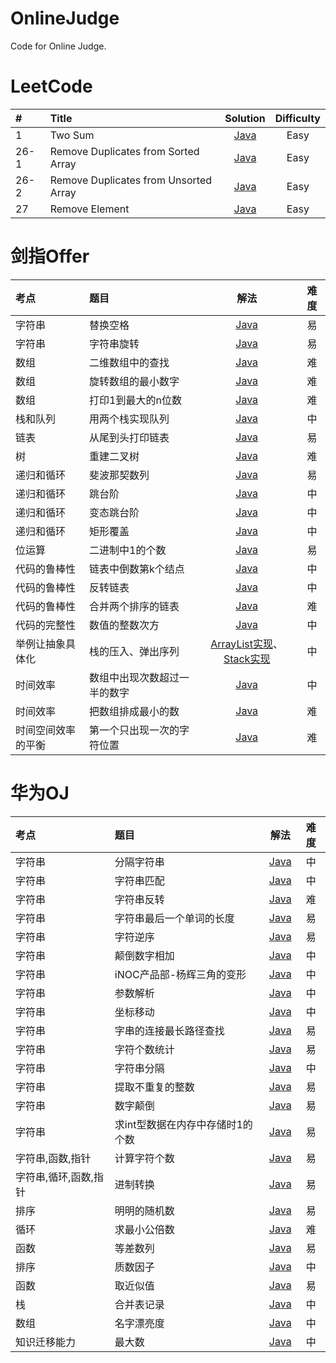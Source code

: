 # OnlineJudge
Code for Online Judge.

# LeetCode
|#|Title|Solution|Difficulty|
|:--|:--|:--:|:--:|
|1|Two Sum|[Java](https://github.com/GongchuangSu/OnlineJudge/tree/master/LeetCode/1.%20Two%20Sum)|Easy|
|26-1|Remove Duplicates from Sorted Array|[Java](https://github.com/GongchuangSu/OnlineJudge/blob/master/LeetCode/26-1.%20Remove%20Duplicates%20from%20Sorted%20Array/Solution.java)|Easy|
|26-2|Remove Duplicates from Unsorted Array|[Java](https://github.com/GongchuangSu/OnlineJudge/blob/master/LeetCode/26-2.%20Remove%20Duplicates%20from%20Unsorted%20Array/Solution.java)|Easy|
|27|Remove Element|[Java](https://github.com/GongchuangSu/OnlineJudge/blob/master/LeetCode/27.%20Remove%20Element/Solution.java)|Easy|

# 剑指Offer
|考点|题目|解法|难度|
|:--|:--|:--:|:--:|
|字符串|替换空格|[Java](https://github.com/GongchuangSu/OnlineJudge/blob/master/%E5%89%91%E6%8C%87Offer/%E6%9B%BF%E6%8D%A2%E7%A9%BA%E6%A0%BC/Solution.java)|易|
|字符串|字符串旋转|[Java](https://github.com/GongchuangSu/OnlineJudge/blob/master/%E5%89%91%E6%8C%87Offer/%E5%AD%97%E7%AC%A6%E4%B8%B2%E6%97%8B%E8%BD%AC/Solution.java)|易|
|数组|二维数组中的查找|[Java](https://github.com/GongchuangSu/OnlineJudge/blob/master/%E5%89%91%E6%8C%87Offer/%E4%BA%8C%E7%BB%B4%E6%95%B0%E7%BB%84%E4%B8%AD%E7%9A%84%E6%9F%A5%E6%89%BE/Solution.java)|难|
|数组|旋转数组的最小数字|[Java](https://github.com/GongchuangSu/OnlineJudge/blob/master/%E5%89%91%E6%8C%87Offer/%E6%97%8B%E8%BD%AC%E6%95%B0%E7%BB%84%E7%9A%84%E6%9C%80%E5%B0%8F%E6%95%B0%E5%AD%97/Solution.java)|难|
|数组|打印1到最大的n位数|[Java](https://github.com/GongchuangSu/OnlineJudge/tree/master/%E5%89%91%E6%8C%87Offer/%E6%89%93%E5%8D%B01%E5%88%B0%E6%9C%80%E5%A4%A7%E7%9A%84n%E4%BD%8D%E6%95%B0)|难|
|栈和队列|用两个栈实现队列|[Java](https://github.com/GongchuangSu/OnlineJudge/blob/master/%E5%89%91%E6%8C%87Offer/%E7%94%A8%E4%B8%A4%E4%B8%AA%E6%A0%88%E5%AE%9E%E7%8E%B0%E9%98%9F%E5%88%97/Solution.java)|中|
|链表|从尾到头打印链表|[Java](https://github.com/GongchuangSu/OnlineJudge/blob/master/%E5%89%91%E6%8C%87Offer/%E4%BB%8E%E5%B0%BE%E5%88%B0%E5%A4%B4%E6%89%93%E5%8D%B0%E9%93%BE%E8%A1%A8/Solution.java)|易|
|树|重建二叉树|[Java](https://github.com/GongchuangSu/OnlineJudge/blob/master/%E5%89%91%E6%8C%87Offer/%E9%87%8D%E5%BB%BA%E4%BA%8C%E5%8F%89%E6%A0%91/Solution.java)|难|
|递归和循环|斐波那契数列|[Java](https://github.com/GongchuangSu/OnlineJudge/blob/master/%E5%89%91%E6%8C%87Offer/%E6%96%90%E6%B3%A2%E9%82%A3%E5%A5%91%E6%95%B0%E5%88%97/Solution.java)|易|
|递归和循环|跳台阶|[Java](https://github.com/GongchuangSu/OnlineJudge/blob/master/%E5%89%91%E6%8C%87Offer/%E8%B7%B3%E5%8F%B0%E9%98%B6/Solution.java)|中|
|递归和循环|变态跳台阶|[Java](https://github.com/GongchuangSu/OnlineJudge/blob/master/%E5%89%91%E6%8C%87Offer/%E5%8F%98%E6%80%81%E8%B7%B3%E5%8F%B0%E9%98%B6/Solution.java)|中|
|递归和循环|矩形覆盖|[Java](https://github.com/GongchuangSu/OnlineJudge/blob/master/%E5%89%91%E6%8C%87Offer/%E7%9F%A9%E5%BD%A2%E8%A6%86%E7%9B%96/Solution.java)|中|
|位运算|二进制中1的个数|[Java](https://github.com/GongchuangSu/OnlineJudge/blob/master/%E5%89%91%E6%8C%87Offer/%E4%BA%8C%E8%BF%9B%E5%88%B6%E4%B8%AD1%E7%9A%84%E4%B8%AA%E6%95%B0/Solution.java)|易|
|代码的鲁棒性|链表中倒数第k个结点|[Java](https://github.com/GongchuangSu/OnlineJudge/blob/master/%E5%89%91%E6%8C%87Offer/%E9%93%BE%E8%A1%A8%E4%B8%AD%E5%80%92%E6%95%B0%E7%AC%ACk%E4%B8%AA%E7%BB%93%E7%82%B9/Solution.java)|中|
|代码的鲁棒性|反转链表|[Java](https://github.com/GongchuangSu/OnlineJudge/blob/master/%E5%89%91%E6%8C%87Offer/%E5%8F%8D%E8%BD%AC%E9%93%BE%E8%A1%A8/Solution.java)|中|
|代码的鲁棒性|合并两个排序的链表|[Java](https://github.com/GongchuangSu/OnlineJudge/blob/master/%E5%89%91%E6%8C%87Offer/%E5%90%88%E5%B9%B6%E4%B8%A4%E4%B8%AA%E6%8E%92%E5%BA%8F%E7%9A%84%E9%93%BE%E8%A1%A8/Solution.java)|难|
|代码的完整性|数值的整数次方|[Java](https://github.com/GongchuangSu/OnlineJudge/blob/master/%E5%89%91%E6%8C%87Offer/%E6%95%B0%E5%80%BC%E7%9A%84%E6%95%B4%E6%95%B0%E6%AC%A1%E6%96%B9/Solution.java)|中|
|举例让抽象具体化|栈的压入、弹出序列|[ArrayList实现](https://github.com/GongchuangSu/OnlineJudge/blob/master/%E5%89%91%E6%8C%87Offer/%E6%A0%88%E7%9A%84%E5%8E%8B%E5%85%A5%E3%80%81%E5%BC%B9%E5%87%BA%E5%BA%8F%E5%88%97/Solution(ArrayList%E5%AE%9E%E7%8E%B0).java)、[Stack实现](https://github.com/GongchuangSu/OnlineJudge/blob/master/%E5%89%91%E6%8C%87Offer/%E6%A0%88%E7%9A%84%E5%8E%8B%E5%85%A5%E3%80%81%E5%BC%B9%E5%87%BA%E5%BA%8F%E5%88%97/Solution(Stack%E5%AE%9E%E7%8E%B0).java)|中|
|时间效率|数组中出现次数超过一半的数字|[Java](https://github.com/GongchuangSu/OnlineJudge/blob/master/%E5%89%91%E6%8C%87Offer/%E6%95%B0%E7%BB%84%E4%B8%AD%E5%87%BA%E7%8E%B0%E6%AC%A1%E6%95%B0%E8%B6%85%E8%BF%87%E4%B8%80%E5%8D%8A%E7%9A%84%E6%95%B0%E5%AD%97/Solution.java)|中|
|时间效率|把数组排成最小的数|[Java](https://github.com/GongchuangSu/OnlineJudge/blob/master/%E5%89%91%E6%8C%87Offer/%E6%8A%8A%E6%95%B0%E7%BB%84%E6%8E%92%E6%88%90%E6%9C%80%E5%B0%8F%E7%9A%84%E6%95%B0/Solution.java)|难|
|时间空间效率的平衡|第一个只出现一次的字符位置|[Java](https://github.com/GongchuangSu/OnlineJudge/blob/master/%E5%89%91%E6%8C%87Offer/%E7%AC%AC%E4%B8%80%E4%B8%AA%E5%8F%AA%E5%87%BA%E7%8E%B0%E4%B8%80%E6%AC%A1%E7%9A%84%E5%AD%97%E7%AC%A6%E4%BD%8D%E7%BD%AE/Solution.java)|难|

# 华为OJ
|考点|题目|解法|难度|
|:--|:--|:--:|:--:|
|字符串|分隔字符串|[Java](https://github.com/GongchuangSu/OnlineJudge/blob/master/%E5%8D%8E%E4%B8%BAOJ/%E5%88%86%E9%9A%94%E5%AD%97%E7%AC%A6%E4%B8%B2/Main.java)|中|
|字符串|字符串匹配|[Java](https://github.com/GongchuangSu/OnlineJudge/blob/master/%E5%8D%8E%E4%B8%BAOJ/%E5%AD%97%E7%AC%A6%E4%B8%B2%E5%8C%B9%E9%85%8D/Main.java)|中|
|字符串|字符串反转|[Java](https://github.com/GongchuangSu/OnlineJudge/blob/master/%E5%8D%8E%E4%B8%BAOJ/%E5%AD%97%E7%AC%A6%E4%B8%B2%E5%8F%8D%E8%BD%AC/Main.java)|难|
|字符串|字符串最后一个单词的长度|[Java](https://github.com/GongchuangSu/OnlineJudge/blob/master/%E5%8D%8E%E4%B8%BAOJ/%E5%AD%97%E7%AC%A6%E4%B8%B2%E6%9C%80%E5%90%8E%E4%B8%80%E4%B8%AA%E5%8D%95%E8%AF%8D%E7%9A%84%E9%95%BF%E5%BA%A6/Main.java)|易|
|字符串|字符逆序|[Java](https://github.com/GongchuangSu/OnlineJudge/blob/master/%E5%8D%8E%E4%B8%BAOJ/%E5%AD%97%E7%AC%A6%E9%80%86%E5%BA%8F/Main.java)|易
|字符串|颠倒数字相加|[Java](https://github.com/GongchuangSu/OnlineJudge/blob/master/%E5%8D%8E%E4%B8%BAOJ/%E9%A2%A0%E5%80%92%E6%95%B0%E5%AD%97%E7%9B%B8%E5%8A%A0/Main.java)|中|
|字符串|iNOC产品部-杨辉三角的变形|[Java](https://github.com/GongchuangSu/OnlineJudge/blob/master/%E5%8D%8E%E4%B8%BAOJ/iNOC%E4%BA%A7%E5%93%81%E9%83%A8-%E6%9D%A8%E8%BE%89%E4%B8%89%E8%A7%92%E7%9A%84%E5%8F%98%E5%BD%A2/Main.java)|中|
|字符串|参数解析|[Java](https://github.com/GongchuangSu/OnlineJudge/blob/master/%E5%8D%8E%E4%B8%BAOJ/%E5%8F%82%E6%95%B0%E8%A7%A3%E6%9E%90/Main.java)|中|
|字符串|坐标移动|[Java](https://github.com/GongchuangSu/OnlineJudge/blob/master/%E5%8D%8E%E4%B8%BAOJ/%E5%9D%90%E6%A0%87%E7%A7%BB%E5%8A%A8/Main.java)|中|
|字符串|字串的连接最长路径查找|[Java](https://github.com/GongchuangSu/OnlineJudge/blob/master/%E5%8D%8E%E4%B8%BAOJ/%E5%AD%97%E4%B8%B2%E7%9A%84%E8%BF%9E%E6%8E%A5%E6%9C%80%E9%95%BF%E8%B7%AF%E5%BE%84%E6%9F%A5%E6%89%BE/Main.java)|易|
|字符串|字符个数统计|[Java](https://github.com/GongchuangSu/OnlineJudge/blob/master/%E5%8D%8E%E4%B8%BAOJ/%E5%AD%97%E7%AC%A6%E4%B8%AA%E6%95%B0%E7%BB%9F%E8%AE%A1/Main.java)|易|
|字符串|字符串分隔|[Java](https://github.com/GongchuangSu/OnlineJudge/blob/master/%E5%8D%8E%E4%B8%BAOJ/%E5%AD%97%E7%AC%A6%E4%B8%B2%E5%88%86%E9%9A%94/Main.java)|中|
|字符串|提取不重复的整数|[Java](https://github.com/GongchuangSu/OnlineJudge/blob/master/%E5%8D%8E%E4%B8%BAOJ/%E6%8F%90%E5%8F%96%E4%B8%8D%E9%87%8D%E5%A4%8D%E7%9A%84%E6%95%B4%E6%95%B0/Main.java)|易|
|字符串|数字颠倒|[Java](https://github.com/GongchuangSu/OnlineJudge/blob/master/%E5%8D%8E%E4%B8%BAOJ/%E6%95%B0%E5%AD%97%E9%A2%A0%E5%80%92/Main.java)|易|
|字符串|求int型数据在内存中存储时1的个数|[Java](https://github.com/GongchuangSu/OnlineJudge/blob/master/%E5%8D%8E%E4%B8%BAOJ/%E6%B1%82int%E5%9E%8B%E6%95%B0%E6%8D%AE%E5%9C%A8%E5%86%85%E5%AD%98%E4%B8%AD%E5%AD%98%E5%82%A8%E6%97%B61%E7%9A%84%E4%B8%AA%E6%95%B0/Main.java)|易|
|字符串,函数,指针|计算字符个数|[Java](https://github.com/GongchuangSu/OnlineJudge/blob/master/%E5%8D%8E%E4%B8%BAOJ/%E8%AE%A1%E7%AE%97%E5%AD%97%E7%AC%A6%E4%B8%AA%E6%95%B0/Main.java)|易|
|字符串,循环,函数,指针|进制转换|[Java](https://github.com/GongchuangSu/OnlineJudge/blob/master/%E5%8D%8E%E4%B8%BAOJ/%E8%BF%9B%E5%88%B6%E8%BD%AC%E6%8D%A2/Main.java)|易|
|排序|明明的随机数|[Java](https://github.com/GongchuangSu/OnlineJudge/blob/master/%E5%8D%8E%E4%B8%BAOJ/%E6%98%8E%E6%98%8E%E7%9A%84%E9%9A%8F%E6%9C%BA%E6%95%B0(%E6%8E%92%E5%BA%8F%E9%97%AE%E9%A2%98)/Main.java)|易|
|循环|求最小公倍数|[Java](https://github.com/GongchuangSu/OnlineJudge/blob/master/%E5%8D%8E%E4%B8%BAOJ/%E6%B1%82%E6%9C%80%E5%B0%8F%E5%85%AC%E5%80%8D%E6%95%B0/Main.java)|难|
|函数|等差数列|[Java](https://github.com/GongchuangSu/OnlineJudge/blob/master/%E5%8D%8E%E4%B8%BAOJ/%E7%AD%89%E5%B7%AE%E6%95%B0%E5%88%97/Main.java)|易|
|排序|质数因子|[Java](https://github.com/GongchuangSu/OnlineJudge/blob/master/%E5%8D%8E%E4%B8%BAOJ/%E8%B4%A8%E6%95%B0%E5%9B%A0%E5%AD%90/Main.java)|中|
|函数|取近似值|[Java](https://github.com/GongchuangSu/OnlineJudge/blob/master/%E5%8D%8E%E4%B8%BAOJ/%E5%8F%96%E8%BF%91%E4%BC%BC%E5%80%BC/Main.java)|易|
|栈|合并表记录|[Java](https://github.com/GongchuangSu/OnlineJudge/blob/master/%E5%8D%8E%E4%B8%BAOJ/%E5%90%88%E5%B9%B6%E8%A1%A8%E8%AE%B0%E5%BD%95/Main.java)|中|
|数组|名字漂亮度|[Java](https://github.com/GongchuangSu/OnlineJudge/blob/master/%E5%8D%8E%E4%B8%BAOJ/%E5%90%8D%E5%AD%97%E7%9A%84%E6%BC%82%E4%BA%AE%E5%BA%A6/Main.java)|中|
|知识迁移能力|最大数|[Java](https://github.com/GongchuangSu/OnlineJudge/blob/master/%E5%8D%8E%E4%B8%BAOJ/%E6%9C%80%E5%A4%A7%E6%95%B0/Main.java)|中|